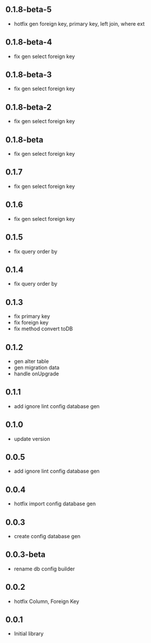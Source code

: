 ## 0.1.8-beta-5

* hotfix gen foreign key, primary key, left join, where ext

## 0.1.8-beta-4

* fix gen select foreign key

## 0.1.8-beta-3

* fix gen select foreign key

## 0.1.8-beta-2

* fix gen select foreign key

## 0.1.8-beta

* fix gen select foreign key

## 0.1.7

* fix gen select foreign key

## 0.1.6

* fix gen select foreign key

## 0.1.5

* fix query order by

## 0.1.4

* fix query order by

## 0.1.3

* fix primary key
* fix foreign key
* fix method convert toDB

## 0.1.2

* gen alter table
* gen migration data
* handle onUpgrade

## 0.1.1

* add ignore lint config database gen

## 0.1.0

* update version

## 0.0.5

* add ignore lint config database gen

## 0.0.4

* hotfix import config database gen

## 0.0.3

* create config database gen

## 0.0.3-beta

* rename db config builder

## 0.0.2

* hotfix Column, Foreign Key

## 0.0.1

* Initial library
